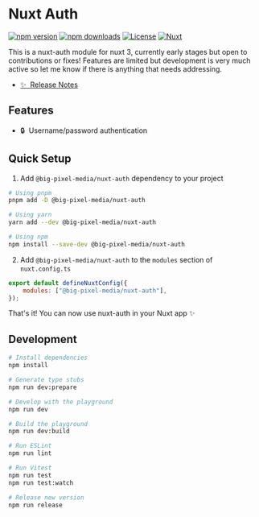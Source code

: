 <!--
Get your module up and running quickly.

Find and replace all on all files (CMD+SHIFT+F):
- Name: My Module
- Package name: @big-pixel-media/nuxt-auth
- Description: Auth module for Nuxt3
-->

# Nuxt Auth

[![npm version][npm-version-src]][npm-version-href]
[![npm downloads][npm-downloads-src]][npm-downloads-href]
[![License][license-src]][license-href]
[![Nuxt][nuxt-src]][nuxt-href]

This is a nuxt-auth module for nuxt 3, currently early stages but open to contributions or fixes!
Features are limited but development is very much active so let me know if there is anything that needs addressing.

-   [✨ &nbsp;Release Notes](/CHANGELOG.md)

## Features

-   🔒 &nbsp;Username/password authentication

## Quick Setup

1. Add `@big-pixel-media/nuxt-auth` dependency to your project

```bash
# Using pnpm
pnpm add -D @big-pixel-media/nuxt-auth

# Using yarn
yarn add --dev @big-pixel-media/nuxt-auth

# Using npm
npm install --save-dev @big-pixel-media/nuxt-auth
```

2. Add `@big-pixel-media/nuxt-auth` to the `modules` section of `nuxt.config.ts`

```js
export default defineNuxtConfig({
    modules: ["@big-pixel-media/nuxt-auth"],
});
```

That's it! You can now use nuxt-auth in your Nuxt app ✨

## Development

```bash
# Install dependencies
npm install

# Generate type stubs
npm run dev:prepare

# Develop with the playground
npm run dev

# Build the playground
npm run dev:build

# Run ESLint
npm run lint

# Run Vitest
npm run test
npm run test:watch

# Release new version
npm run release
```

<!-- Badges -->

[npm-version-src]: https://img.shields.io/npm/v/@big-pixel-media/nuxt-auth/latest.svg?style=flat&colorA=18181B&colorB=28CF8D
[npm-version-href]: https://npmjs.com/package/@big-pixel-media/nuxt-auth
[npm-downloads-src]: https://img.shields.io/npm/dm/@big-pixel-media/nuxt-auth.svg?style=flat&colorA=18181B&colorB=28CF8D
[npm-downloads-href]: https://npmjs.com/package/@big-pixel-media/nuxt-auth
[license-src]: https://img.shields.io/npm/l/@big-pixel-media/nuxt-auth.svg?style=flat&colorA=18181B&colorB=28CF8D
[license-href]: https://npmjs.com/package/@big-pixel-media/nuxt-auth
[nuxt-src]: https://img.shields.io/badge/Nuxt-18181B?logo=nuxt.js
[nuxt-href]: https://nuxt.com
